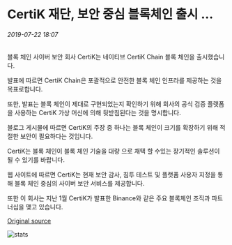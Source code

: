 # CertiK 재단, 보안 중심 블록체인 출시 ...

###### 2019-07-22 18:07

블록 체인 사이버 보안 회사 CertiK는 네이티브 CertiK Chain 블록 체인을 출시했습니다.

발표에 따르면 CertiK Chain은 포괄적으로 안전한 블록 체인 인프라를 제공하는 것을 목표로합니다.

또한, 발표는 블록 체인이 제대로 구현되었는지 확인하기 위해 회사의 공식 검증 플랫폼을 사용하는 CertiK 가상 머신에 의해 뒷받침된다는 것을 명시합니다.

블로그 게시물에 따르면 CertiK의 주장 중 하나는 블록 체인이 크기를 확장하기 위해 적절한 보안이 필요하다는 것입니다.

CertiK는 블록 체인이 블록 체인 기술을 대량 으로 채택 할 수있는 장기적인 솔루션이 될 수 있기를 바랍니다.

웹 사이트에 따르면 CertiK는 현재 보안 감사, 침투 테스트 및 플랫폼 사용자 지정을 통해 블록 체인 중심의 사이버 보안 서비스를 제공합니다.

또한 이 회사는 지난 1월 CertiK가 발표한 Binance와 같은 주요 블록체인 조직과 파트너십을 맺고 있습니다.

[Original source](https://cointelegraph.com/news/certik-foundation-launches-security-focused-blockchain)

![stats](https://c.statcounter.com/11760860/0/a89fa40b/1/ "stats")